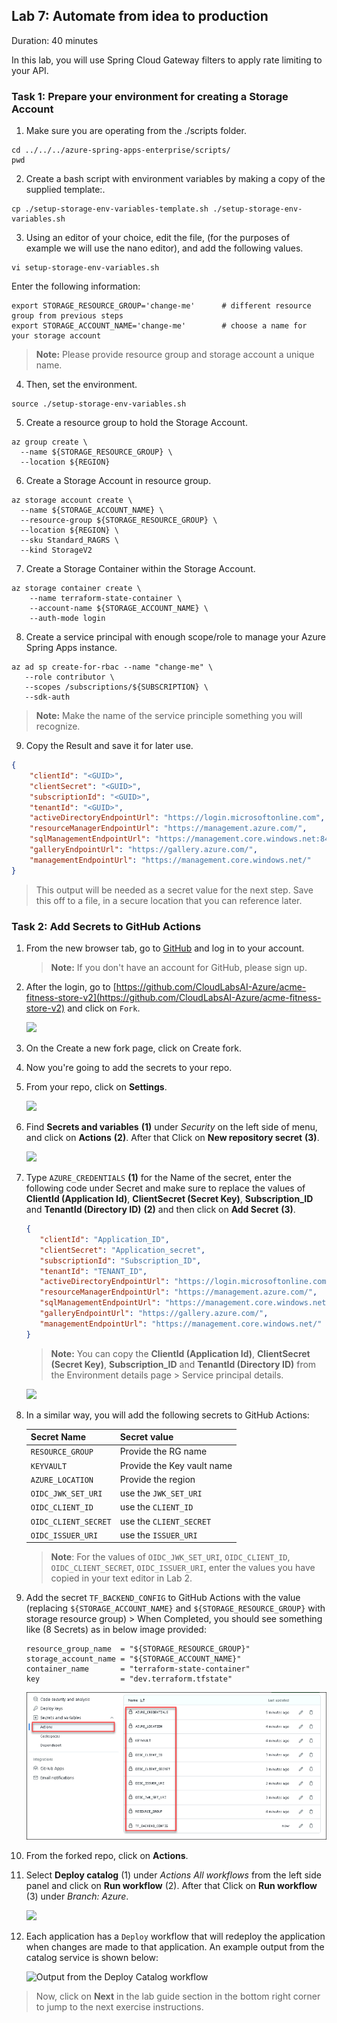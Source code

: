 ## Lab 7:  Automate from idea to production
Duration: 40 minutes

In this lab, you will use Spring Cloud Gateway filters to apply rate limiting to your API.

### Task 1: Prepare your environment for creating a Storage Account

1. Make sure you are operating from the ./scripts folder.

```shell
cd ../../../azure-spring-apps-enterprise/scripts/
pwd
```
2. Create a bash script with environment variables by making a copy of the supplied template:.

```shell
cp ./setup-storage-env-variables-template.sh ./setup-storage-env-variables.sh
```

3. Using an editor of your choice, edit the file, (for the purposes of example we will use the nano editor), and add the following values.

```shell
vi setup-storage-env-variables.sh 
```
Enter the following information:

```shell
export STORAGE_RESOURCE_GROUP='change-me'      # different resource group from previous steps
export STORAGE_ACCOUNT_NAME='change-me'        # choose a name for your storage account
```

> **Note:** Please provide resource group and storage account a unique name.

4. Then, set the environment.

```shell
source ./setup-storage-env-variables.sh
```

5. Create a resource group to hold the Storage Account.

```shell
az group create \
  --name ${STORAGE_RESOURCE_GROUP} \
  --location ${REGION}
```

6. Create a Storage Account in resource group.

```shell
az storage account create \
  --name ${STORAGE_ACCOUNT_NAME} \
  --resource-group ${STORAGE_RESOURCE_GROUP} \
  --location ${REGION} \
  --sku Standard_RAGRS \
  --kind StorageV2
```

7. Create a Storage Container within the Storage Account.

```shell
az storage container create \
    --name terraform-state-container \
    --account-name ${STORAGE_ACCOUNT_NAME} \
    --auth-mode login
```

8. Create a service principal with enough scope/role to manage your Azure Spring Apps instance.

```shell
az ad sp create-for-rbac --name "change-me" \
   --role contributor \
   --scopes /subscriptions/${SUBSCRIPTION} \
   --sdk-auth
```

  >**Note:** Make the name of the service principle something you will recognize.

9. Copy the Result and save it for later use.

```json
{
    "clientId": "<GUID>",
    "clientSecret": "<GUID>",
    "subscriptionId": "<GUID>",
    "tenantId": "<GUID>",
    "activeDirectoryEndpointUrl": "https://login.microsoftonline.com",
    "resourceManagerEndpointUrl": "https://management.azure.com/",
    "sqlManagementEndpointUrl": "https://management.core.windows.net:8443/",
    "galleryEndpointUrl": "https://gallery.azure.com/",
    "managementEndpointUrl": "https://management.core.windows.net/"
}
```
> This output will be needed as a secret value for the next step.   Save this off to a file, in a secure location that you can reference later.

### Task 2: Add Secrets to GitHub Actions

1. From the new browser tab, go to [GitHub](https://github.com/) and log in to your account.
    > **Note:** If you don't have an account for GitHub, please sign up.

1. After the login, go to [https://github.com/CloudLabsAI-Azure/acme-fitness-store-v2](https://github.com/CloudLabsAI-Azure/acme-fitness-store-v2) and click on `Fork`.

   ![](Images/L8-t1-s2.png)
   
1. On the Create a new fork page, click on Create fork. 

1. Now you're going to add the secrets to your repo.

1. From your repo, click on **Settings**.

   ![](Images/lab8.png)

1. Find **Secrets and variables** **(1)** under _Security_ on the left side of menu, and click on **Actions** **(2)**. After that Click on **New repository secret** **(3)**.
  
   ![](Images/secretsandvariables.png)
   
1. Type `AZURE_CREDENTIALS` **(1)** for the Name of the secret, enter the following code under Secret and make sure to replace the values of **ClientId (Application Id)**, **ClientSecret (Secret Key)**, **Subscription_ID** and **TenantId (Directory ID)** **(2)** and then click on **Add Secret** **(3)**.   

     ```json
    {
        "clientId": "Application_ID",
        "clientSecret": "Application_secret",
        "subscriptionId": "Subscription_ID",
        "tenantId": "TENANT_ID",
        "activeDirectoryEndpointUrl": "https://login.microsoftonline.com",
        "resourceManagerEndpointUrl": "https://management.azure.com/",
        "sqlManagementEndpointUrl": "https://management.core.windows.net:8443/",
        "galleryEndpointUrl": "https://gallery.azure.com/",
        "managementEndpointUrl": "https://management.core.windows.net/"
    }
    ```
     
     >**Note:** You can copy the **ClientId (Application Id)**, **ClientSecret (Secret Key)**, **Subscription_ID** and **TenantId (Directory ID)** from the Environment details page > Service principal details.

   ![](Images/Ex8-T2-S4.png)

1. In a similar way, you will add the following secrets to GitHub Actions:

   | Secret Name | Secret value|
   |:----------|:--------|
   | `RESOURCE_GROUP`| Provide the RG name **<inject key="Resource Group Name" />**|
   | `KEYVAULT`| Provide the Key vault name **<inject key="KeyVault Name" />**|
   | `AZURE_LOCATION` | Provide the region **<inject key="Region" />**|
   | `OIDC_JWK_SET_URI` | use the `JWK_SET_URI` |
   | `OIDC_CLIENT_ID` | use the `CLIENT_ID` |
   | `OIDC_CLIENT_SECRET` | use the `CLIENT_SECRET`|
   | `OIDC_ISSUER_URI` | use the `ISSUER_URI`|
 
    > **Note**: For the values of `OIDC_JWK_SET_URI`, `OIDC_CLIENT_ID`, `OIDC_CLIENT_SECRET`, `OIDC_ISSUER_URI`, enter the values you have copied in your text editor in Lab 2.


1. Add the secret `TF_BACKEND_CONFIG` to GitHub Actions with the value (replacing `${STORAGE_ACCOUNT_NAME}` and `${STORAGE_RESOURCE_GROUP}` with storage resource group)   > When Completed, you should see something like (8 Secrets) as in below image provided:

   ```text
   resource_group_name  = "${STORAGE_RESOURCE_GROUP}"
   storage_account_name = "${STORAGE_ACCOUNT_NAME}"
   container_name       = "terraform-state-container"
   key                  = "dev.terraform.tfstate"
   ```
    ![](Images/newsecret.png)

1. From the forked repo, click on **Actions**.

1. Select **Deploy catalog** (1) under __Actions_ All workflows_ from the left side panel and click on **Run workflow** (2). After that Click on **Run workflow** (3) under _Branch: Azure_.

   ![](Images/L8-t3-s2.png)

1. Each application has a `Deploy` workflow that will redeploy the application when changes are made to that application. An example output from the catalog service is shown below:

   ![Output from the Deploy Catalog workflow](Images/final-result.png)

> Now, click on **Next** in the lab guide section in the bottom right corner to jump to the next exercise instructions.

